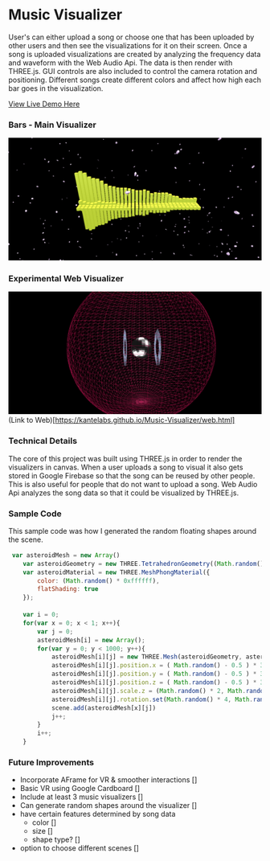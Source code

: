 # Music Visualizer
User's can either upload a song or choose one that has been uploaded by other users and then see the visualizations for it on their screen. Once a song is uploaded visualizations are created by analyzing the frequency data and waveform with the Web Audio Api. The data is then render with THREE.js. GUI controls are also included to control the camera rotation and positioning. Different songs create different colors and affect how high each bar goes in the visualization.

[View Live Demo Here](https://kantelabs.github.io/Music-Visualizer/)

### Bars - Main Visualizer
![Bars](/assets/visual1_zoom.png)
### Experimental Web Visualizer
![Web](/assets/visual2_zoom.png)
(Link to Web)[https://kantelabs.github.io/Music-Visualizer/web.html]

### Technical Details
The core of this project was built using THREE.js in order to render the visualizers in canvas. When a user uploads a song to visual it also gets stored in Google Firebase so that the song can be reused by other people. This is also useful for people that do not want to upload a song. Web Audio Api analyzes the song data so that it could be visualized by THREE.js.
  
### Sample Code
This sample code was how I generated the random floating shapes around the scene.

```javascript
 var asteroidMesh = new Array()
    var asteroidGeometry = new THREE.TetrahedronGeometry((Math.random() + 0.5 ), 2);
    var asteroidMaterial = new THREE.MeshPhongMaterial({ 
        color: (Math.random() * 0xffffff), 
        flatShading: true 
    });

    var i = 0;
    for(var x = 0; x < 1; x++){
        var j = 0;
        asteroidMesh[i] = new Array();
        for(var y = 0; y < 1000; y++){
            asteroidMesh[i][j] = new THREE.Mesh(asteroidGeometry, asteroidMaterial);
            asteroidMesh[i][j].position.x = ( Math.random() - 0.5 ) * 300;
            asteroidMesh[i][j].position.y = ( Math.random() - 0.5 ) * 300;
            asteroidMesh[i][j].position.z = ( Math.random() - 0.5 ) * 300;
            asteroidMesh[i][j].scale.z = (Math.random() * 2, Math.random() * 2, Math.random() * 2);
            asteroidMesh[i][j].rotation.set(Math.random() * 4, Math.random() * 4, Math.random() * 4)
            scene.add(asteroidMesh[x][j])
            j++;
        }
        i++;
    }
```

### Future Improvements
  - Incorporate AFrame for VR & smoother interactions []
  - Basic VR using Google Cardboard []
  - Include at least 3 music visualizers []
  - Can generate random shapes around the visualizer []
  - have certain features determined by song data
    - color []
    - size []
    - shape type? []
  - option to choose different scenes []